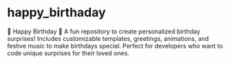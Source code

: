 # happy_birthaday
🎉 Happy Birthday 🎂 A fun repository to create personalized birthday surprises! Includes customizable templates, greetings, animations, and festive music to make birthdays special. Perfect for developers who want to code unique surprises for their loved ones.

